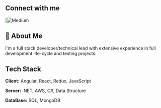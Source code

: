 ## Connect with me
[![Medium]([https://medium.com/@niranshettyofficial])

## 🚀 About Me
I'm a full stack developer/technical lead with extensive experience in full development life-cycle and testing projects. 

## Tech Stack

**Client:** Angular, React, Redux, JavaScript

**Server:** .NET, AWS, C#, Data Structure

**DataBase:** SQL, MongoDB

